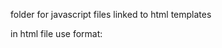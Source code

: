 folder for javascript files linked to html templates

in html file use format:

<script type="text/javascript" th:src="@{/jsp/filename.js}"> </script>
